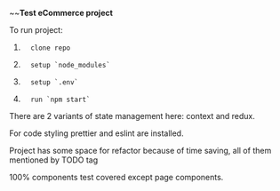 ~~**Test eCommerce project**

To run project:

1.       clone repo
2.       setup `node_modules`
3.       setup `.env`
4.       run `npm start`

There are 2 variants of state management here: context and redux.

For code styling prettier and eslint are installed.

Project has some space for refactor because of time saving,
all of them mentioned by TODO tag

100% components test covered except page components.